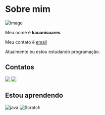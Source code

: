 # Sobre mim


![image](https://user-images.githubusercontent.com/105867220/169318316-b965d430-f1ca-44ba-b385-69b10375fd5c.png)


Meu nome é **kauanisoares**

Meu contato é [email](kauani.soares.santos@escola.pr.gov.br)

Atualmente eu estou estudando programação.

## Contatos

<a href="https://instagram.com/kauhsooares?igshid=YmMyMTA2M2Y=" target="_blank"><img src="https://img.shields.io/badge/-Instagram-%23E4405F?style=for-the-badge&logo=instagram&logoColor=white" target="_blank"></a>
<a href = "mailto:kauani.soares.santos@escola.pr.gov.br"><img src="https://img.shields.io/badge/Gmail-D14836?style=for-the-badge&logo=gmail&logoColor=white" target="_blank"></a>


## Estou aprendendo
![java](https://img.shields.io/badge/JavaScript-323330?style=for-the-badge&logo=javascript&logoColor=F7DF1E)
![Scratch](https://img.shields.io/badge/Scratch-4D97FF?style=for-the-badge&logo=Scratch&logoColor=white)
